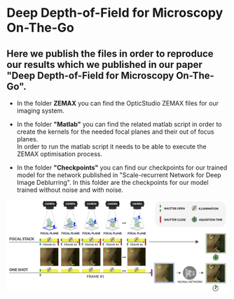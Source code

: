 # Deep Depth-of-Field for Microscopy On-The-Go


## Here we publish the files in order to reproduce our results which we published in our paper **"Deep Depth-of-Field for Microscopy On-The-Go"**.
- In the folder **ZEMAX** you can find the OpticStudio ZEMAX files for our imaging system.
- In the folder **"Matlab"** you can find the related matlab script in order to create the kernels for the needed focal planes and their out of focus planes.  
In order to run the matlab script it needs to be able to execute the ZEMAX optimisation process. 

- In the folder **"Checkpoints"** you can find our checkpoints for our trained model for the network published in "Scale-recurrent Network for Deep Image Deblurring". In this folder are the checkpoints for our model trained without noise and with noise.  

![This is an image](fig1_adi.png)
